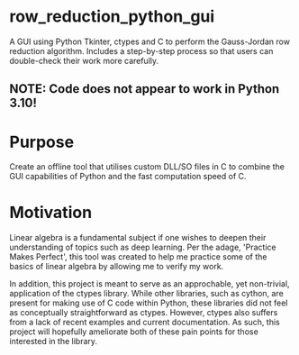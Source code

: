 # row_reduction_python_gui
A GUI using Python Tkinter, ctypes and C to perform the Gauss-Jordan row reduction algorithm. Includes a step-by-step process so that users can double-check their work more carefully.


**NOTE: Code does not appear to work in Python 3.10!**
---

# Purpose
Create an offline tool that utilises custom DLL/SO files in C to combine the GUI capabilities of Python and the fast computation speed of C.

# Motivation
Linear algebra is a fundamental subject if one wishes to deepen their understanding of topics such as deep learning. Per the adage, 'Practice Makes Perfect', this tool was created to help me practice some of the basics of linear algebra by allowing me to verify my work.

In addition, this project is meant to serve as an approchable, yet non-trivial, application of the ctypes library. While other libraries, such as cython, are present for making use of C code within Python, these libraries did not feel as conceptually straightforward as ctypes. However, ctypes also suffers from a lack of recent examples and current documentation. As such, this project will hopefully ameliorate both of these pain points for those interested in the library.

